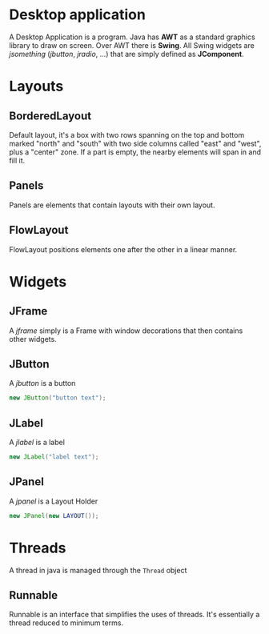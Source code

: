 # Desktop application
A Desktop Application is a program. Java has **AWT** as a standard graphics library to draw on screen. Over AWT there is **Swing**.
All Swing widgets are *jsomething* (*jbutton*, *jradio*, ...) that are simply defined as **JComponent**.

# Layouts
## BorderedLayout
Default layout, it's a box with two rows spanning on the top and bottom marked "north" and "south" with two side columns called "east" and "west", plus a "center" zone.
If a part is empty, the nearby elements will span in and fill it.
## Panels
Panels are elements that contain layouts with their own layout.
## FlowLayout
FlowLayout positions elements one after the other in a linear manner.
# Widgets
## JFrame
A *jframe* simply is a Frame with window decorations that then contains other widgets.
## JButton
A *jbutton* is a button
```java
new JButton("button text");
```
## JLabel
A *jlabel* is a label
```Java
new JLabel("label text");
```
## JPanel
A *jpanel* is a Layout Holder
```Java
new JPanel(new LAYOUT());
```

# Threads
A thread in java is managed through the `Thread` object
## Runnable
Runnable is an interface that simplifies the uses of threads. It's essentially a thread reduced to minimum terms.